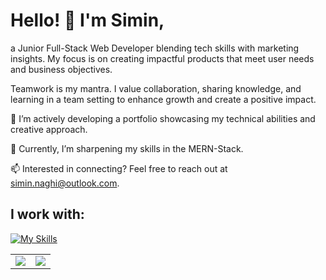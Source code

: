 # Hello! 👋 I'm Simin,

a Junior Full-Stack Web Developer blending tech skills with marketing insights. My focus is on creating impactful products that meet user needs and business objectives.

Teamwork is my mantra. I value collaboration, sharing knowledge, and learning in a team setting to enhance growth and create a positive impact.

🔭 I’m actively developing a portfolio showcasing my technical abilities and creative approach.

🌱 Currently, I’m sharpening my skills in the MERN-Stack.

📫 Interested in connecting? Feel free to reach out at simin.naghi@outlook.com.

## I work with:
[![My Skills](https://skillicons.dev/icons?i=git,github,linux,vscode,html,css,sass,bootstrap,js,react,nodejs,express,mongodb)](https://skillicons.dev)


<table>
  <tr>
    <td valign="top"><img src="https://github-readme-stats.vercel.app/api?username=SiminNaghi&show_icons=true&theme=light&count_private=true" /></td>
    <td valign="top"><img src="https://github-readme-stats.vercel.app/api/top-langs/?username=SiminNaghi&theme=light&hide_langs_below=1" /></td>
  </tr>
</table>












          




  
